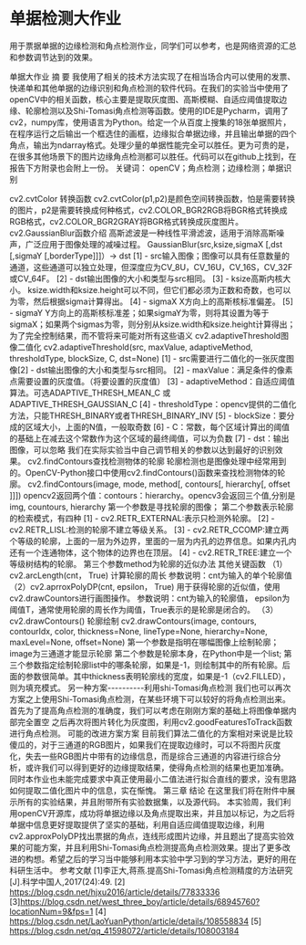 # 单据检测大作业
用于票据单据的边缘检测和角点检测作业，同学们可以参考，也是网络资源的汇总和参数调节达到的效果。


单据大作业
摘  要
我使用了相关的技术方法实现了在相当场合内可以使用的发票、快递单和其他单据的边缘识别和角点检测的软件代码。在我们的实验当中使用了openCV中的相关函数，核心主要是提取灰度图、高斯模糊、自适应阈值提取边缘、轮廓检测以及Shi-Tomasi角点检测等函数。使用的IDE是Pycharm，调用了cv2，numpy库，使用语言为Python。给定一个从百度上搜集的18张单据照片，在程序运行之后输出一个框选住的画框，边缘拟合单据边缘，并且输出单据的四个角点，输出为ndarray格式。处理少量的单据性能完全可以胜任。更为可贵的是，在很多其他场景下的图片边缘角点检测都可以胜任。代码可以在github上找到，在报告下方附录也会附上一份。
关键词： openCV；角点检测；边缘检测；单据识别


cv2.cvtColor 转换函数
cv2.cvtColor(p1,p2)是颜色空间转换函数，怕是需要转换的图片，p2是需要转换成何种格式，cv2.COLOR_BGR2RGB将BGR格式转换成RGB格式，cv2.COLOR_BGR2GRAY将BGR格式转换成灰度图片。
cv2.GaussianBlur函数介绍
高斯滤波是一种线性平滑滤波，适用于消除高斯噪声，广泛应用于图像处理的减噪过程。
GaussianBlur(src,ksize,sigmaX [,dst [,sigmaY [,borderType]]]）-> dst
[1] - src输入图像；图像可以具有任意数量的通道，这些通道可以独立处理，但深度应为CV_8U，CV_16U，CV_16S，CV_32F或CV_64F。
[2] - dst输出图像的大小和类型与src相同。
[3] - ksize高斯内核大小。 ksize.width和ksize.height可以不同，但它们都必须为正数和奇数，也可以为零，然后根据sigma计算得出。
[4] - sigmaX X方向上的高斯核标准偏差。
[5] - sigmaY Y方向上的高斯核标准差；如果sigmaY为零，则将其设置为等于sigmaX；如果两个sigmas为零，则分别从ksize.width和ksize.height计算得出；为了完全控制结果，而不管将来可能对所有这些语义
cv2.adaptiveThreshold图像二值化
cv2.adaptiveThreshold(src, maxValue, adaptiveMethod, thresholdType, blockSize, C, dst=None)
[1] - src需要进行二值化的一张灰度图像[2] - dst输出图像的大小和类型与src相同。
[2] - maxValue：满足条件的像素点需要设置的灰度值。（将要设置的灰度值）
[3] - adaptiveMethod：自适应阈值算法。可选ADAPTIVE_THRESH_MEAN_C 或 ADAPTIVE_THRESH_GAUSSIAN_C
[4] - thresholdType：opencv提供的二值化方法，只能THRESH_BINARY或者THRESH_BINARY_INV
[5] - blockSize：要分成的区域大小，上面的N值，一般取奇数
[6] - C：常数，每个区域计算出的阈值的基础上在减去这个常数作为这个区域的最终阈值，可以为负数
[7] - dst：输出图像，可以忽略
我们在实际实验当中自己调节相关的参数以达到最好的识别效果。
cv2.findContours查找检测物体的轮廓
轮廓检测也是图像处理中经常用到的。OpenCV-Python接口中使用cv2.findContours()函数来查找检测物体的轮廓。
cv2.findContours(image, mode, method[, contours[, hierarchy[, offset ]]])
opencv2返回两个值：contours：hierarchy。opencv3会返回三个值,分别是img, countours, hierarchy
第一个参数是寻找轮廓的图像；
第二个参数表示轮廓的检索模式，有四种
[1] - cv2.RETR_EXTERNAL:表示只检测外轮廓。
[2] - cv2.RETR_LISL:检测的轮廓不建立等级关系。
[3] - cv2.RETR_CCOMP:建立两个等级的轮廓，上面的一层为外边界，里面的一层为内孔的边界信息。如果内孔内还有一个连通物体，这个物体的边界也在顶层。
[4] - cv2.RETR_TREE:建立一个等级树结构的轮廓。
第三个参数method为轮廓的近似办法
其他关键函数
（1）cv2.arcLength(cnt， True) 计算轮廓的周长
参数说明：cnt为输入的单个轮廓值
（2）cv2.aprroxPolyDP(cnt, epsilon， True) 用于获得轮廓的近似值，使用cv2.drawCountors进行画图操作。
 		参数说明：cnt为输入的轮廓值， epsilon为阈值T，通常使用轮廓的周长作为阈值，True表示的是轮廓是闭合的。
（3）cv2.drawContours() 轮廓绘制
	cv2.drawContours(image, contours, contourIdx, color, thickness=None, lineType=None, hierarchy=None, maxLevel=None, offset=None)
第一个参数是指明在哪幅图像上绘制轮廓；image为三通道才能显示轮廓
第二个参数是轮廓本身，在Python中是一个list;
第三个参数指定绘制轮廓list中的哪条轮廓，如果是-1，则绘制其中的所有轮廓。后面的参数很简单。其中thickness表明轮廓线的宽度，如果是-1（cv2.FILLED），则为填充模式。
另一种方案----------利用shi-Tomasi角点检测
我们也可以再次方案之上使用Shi-Tomasi角点检测，在某些环境下可以较好的将角点检测出来。
首先为了提高角点检测的准确度，我们可以考虑在刚刚方案的基础上将图像单据内部完全置空
之后再次将图片转化为灰度图，利用cv2.goodFeaturesToTrack函数进行角点检测。
可能的改进方案方案
目前我们算法二值化的方案相对来说是比较傻瓜的，对于三通道的RGB图片，如果我们在提取边缘时，可以不将图片灰度化，失去一些RGB图片中带有的边缘信息，而是综合三通道的内容进行综合分析，或许我们可以得到更好的边缘提取结果，使得角点检测的结果也更加准确。
同时本作业也未能完成要求中真正使用最小二值法进行拟合直线的要求，没有思路如何提取二值化图片中的信息，实在惭愧。
第三章	结论
在这里我们将在附件中展示所有的实验结果，并且附带所有实验数据集，以及源代码。
本实验周，我们利用openCV开源库，成功将单据边缘以及角点提取出来，并且加以标记，为之后将单据中信息更好提取提供了坚实的基础，利用自适应阈值提取边缘，利用cv2.approxPolyDP找出票据的角点，连线形成图片边缘，并且题出了提高实验效果的可能方案，并且利用Shi-Tomasi角点检测提高角点检测效果。提出了更多改进的构想。希望之后的学习当中能够利用本实验中学习到的学习方法，更好的用在科研生活中。
参考文献
[1]李正大,蒋燕.提高Shi-Tomasi角点检测精度的方法研究[J].科学中国人,2017(24):49.
[2] https://blog.csdn.net/hjxu2016/article/details/77833336
[3]https://blog.csdn.net/west_three_boy/article/details/68945760?locationNum=9&fps=1
[4] https://blog.csdn.net/LaoYuanPython/article/details/108558834
[5] https://blog.csdn.net/qq_41598072/article/details/108003184


